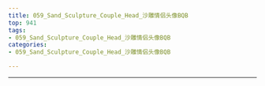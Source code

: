```yaml
---
title: 059_Sand_Sculpture_Couple_Head_沙雕情侣头像BQB
top: 941
tags:
- 059_Sand_Sculpture_Couple_Head_沙雕情侣头像BQB
categories:
- 059_Sand_Sculpture_Couple_Head_沙雕情侣头像BQB

---
```


------

<!-- more -->
